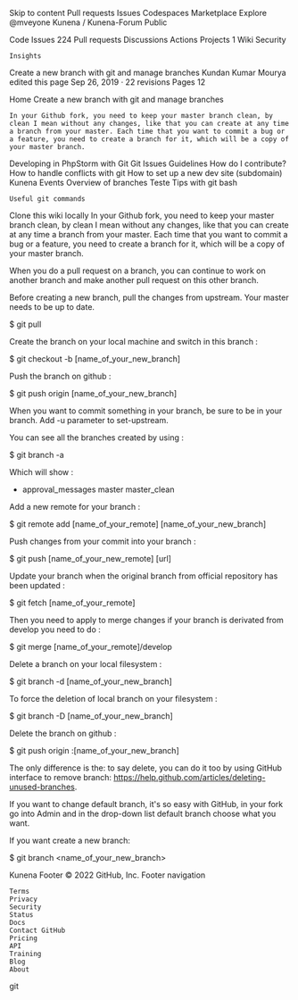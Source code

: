 
Skip to content
Pull requests
Issues
Codespaces
Marketplace
Explore
@mveyone
Kunena /
Kunena-Forum
Public

Code
Issues 224
Pull requests
Discussions
Actions
Projects 1
Wiki
Security

    Insights

Create a new branch with git and manage branches
Kundan Kumar Mourya edited this page Sep 26, 2019 · 22 revisions
Pages 12

Home
Create a new branch with git and manage branches

    In your Github fork, you need to keep your master branch clean, by clean I mean without any changes, like that you can create at any time a branch from your master. Each time that you want to commit a bug or a feature, you need to create a branch for it, which will be a copy of your master branch.

Developing in PhpStorm with Git
Git Issues Guidelines
How do I contribute?
How to handle conflicts with git
How to set up a new dev site (subdomain)
Kunena Events
Overview of branches
Teste
Tips with git bash

    Useful git commands

Clone this wiki locally
In your Github fork, you need to keep your master branch clean, by clean I mean without any changes, like that you can create at any time a branch from your master. Each time that you want to commit a bug or a feature, you need to create a branch for it, which will be a copy of your master branch.

When you do a pull request on a branch, you can continue to work on another branch and make another pull request on this other branch.

Before creating a new branch, pull the changes from upstream. Your master needs to be up to date.

$ git pull

Create the branch on your local machine and switch in this branch :

$ git checkout -b [name_of_your_new_branch]

Push the branch on github :

$ git push origin [name_of_your_new_branch]

When you want to commit something in your branch, be sure to be in your branch. Add -u parameter to set-upstream.

You can see all the branches created by using :

$ git branch -a

Which will show :

* approval_messages
  master
  master_clean

Add a new remote for your branch :

$ git remote add [name_of_your_remote] [name_of_your_new_branch]

Push changes from your commit into your branch :

$ git push [name_of_your_new_remote] [url]

Update your branch when the original branch from official repository has been updated :

$ git fetch [name_of_your_remote]

Then you need to apply to merge changes if your branch is derivated from develop you need to do :

$ git merge [name_of_your_remote]/develop

Delete a branch on your local filesystem :

$ git branch -d [name_of_your_new_branch]

To force the deletion of local branch on your filesystem :

$ git branch -D [name_of_your_new_branch]

Delete the branch on github :

$ git push origin :[name_of_your_new_branch]

The only difference is the: to say delete, you can do it too by using GitHub interface to remove branch: https://help.github.com/articles/deleting-unused-branches.

If you want to change default branch, it's so easy with GitHub, in your fork go into Admin and in the drop-down list default branch choose what you want.

If you want create a new branch:

$ git branch <name_of_your_new_branch>

Kunena
Footer
© 2022 GitHub, Inc.
Footer navigation

    Terms
    Privacy
    Security
    Status
    Docs
    Contact GitHub
    Pricing
    API
    Training
    Blog
    About

git 
